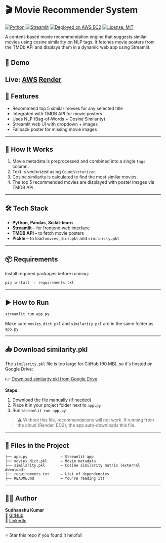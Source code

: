 # 🎬 Movie Recommender System

[![Python](https://img.shields.io/badge/Python-3.10-blue)](https://www.python.org)
[![Streamlit](https://img.shields.io/badge/Built%20with-Streamlit-red)](https://streamlit.io)
[![Deployed on AWS EC2](https://img.shields.io/badge/Deployed-AWS_EC2-green)](http://13.202.218.170:8501)
[![License: MIT](https://img.shields.io/badge/License-MIT-yellow.svg)](https://opensource.org/licenses/MIT)

A content-based movie recommendation engine that suggests similar movies using cosine similarity on NLP tags. It fetches movie posters from the TMDb API and displays them in a dynamic web app using Streamlit.

## 🚀 Demo
**Live**: [AWS](http://13.202.218.170:8501)
[Render](https://movie-recommender-system-nji5.onrender.com/)
---

## 🚀 Features

- Recommend top 5 similar movies for any selected title
- Integrated with TMDB API for movie posters
- Uses NLP (Bag-of-Words + Cosine Similarity)
- Streamlit web UI with dropdown + images
- Fallback poster for missing movie images

---

## 🧠 How It Works

1. Movie metadata is preprocessed and combined into a single `tags` column.
2. Text is vectorized using `CountVectorizer`.
3. Cosine similarity is calculated to find the most similar movies.
4. The top 5 recommended movies are displayed with poster images via TMDB API.

---

## 🛠️ Tech Stack

- **Python**, **Pandas**, **Scikit-learn**
- **Streamlit** – for frontend web interface
- **TMDB API** – to fetch movie posters
- **Pickle** – to load `movies_dict.pkl` and `similarity.pkl`

---

## 📦 Requirements

Install required packages before running:

```bash
pip install -r requirements.txt
```

---

## ▶️ How to Run

```bash
streamlit run app.py
```

Make sure `movies_dict.pkl` and `similarity.pkl` are in the same folder as `app.py`.

---

## 📥 Download similarity.pkl

The `similarity.pkl` file is too large for GitHub (90 MB), so it's hosted on Google Drive:

👉 [Download similarity.pkl from Google Drive](https://drive.google.com/uc?export=download&id=1Tt908E-ohirYERq2tnykItJDev6Y9F48)

**Steps:**
1. Download the file manually (if needed)
2. Place it in your project folder next to `app.py`
3. Run `streamlit run app.py`

> ⚠️ Without this file, recommendations will not work. If running from the cloud (Render, EC2), the app auto-downloads this file.

---


## 📁 Files in the Project

```
├── app.py               ← Streamlit app
├── movies_dict.pkl      ← Movie metadata
├── similarity.pkl       ← Cosine similarity matrix (external download)
├── requirements.txt     ← List of dependencies
├── README.md            ← You’re reading it!
```

---

## 🙋‍♂️ Author

**Sudhanshu Kumar**  
🔗 [GitHub](https://github.com/Infrazor)  
🔗 [LinkedIn](https://in.linkedin.com/in/sudhanshu-kumar-9a4b37306)

---

⭐ Star this repo if you found it helpful!

